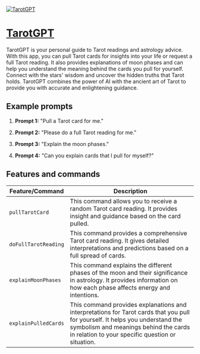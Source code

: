 [![TarotGPT](https://files.oaiusercontent.com/file-487aINe0tRaTiGY0xIWNVoXD?se=2123-10-17T03%3A15%3A08Z&sp=r&sv=2021-08-06&sr=b&rscc=max-age%3D31536000%2C%20immutable&rscd=attachment%3B%20filename%3Dc65696e2-722d-4c07-a191-5caf30d10f35.png&sig=mwZ26CqN6CaU/H0ESLwMo7A7alh%2BQs7jHfcoENkKlUM%3D)](https://chat.openai.com/g/g-OIZhXM3W1-tarotgpt)

# [TarotGPT](https://chat.openai.com/g/g-OIZhXM3W1-tarotgpt)

TarotGPT is your personal guide to Tarot readings and astrology advice. With this app, you can pull Tarot cards for insights into your life or request a full Tarot reading. It also provides explanations of moon phases and can help you understand the meaning behind the cards you pull for yourself. Connect with the stars' wisdom and uncover the hidden truths that Tarot holds. TarotGPT combines the power of AI with the ancient art of Tarot to provide you with accurate and enlightening guidance.

## Example prompts

1. **Prompt 1:** "Pull a Tarot card for me."

2. **Prompt 2:** "Please do a full Tarot reading for me."

3. **Prompt 3:** "Explain the moon phases."

4. **Prompt 4:** "Can you explain cards that I pull for myself?"

## Features and commands

| Feature/Command | Description |
| --- | --- |
| `pullTarotCard` | This command allows you to receive a random Tarot card reading. It provides insight and guidance based on the card pulled. |
| `doFullTarotReading` | This command provides a comprehensive Tarot card reading. It gives detailed interpretations and predictions based on a full spread of cards. |
| `explainMoonPhases` | This command explains the different phases of the moon and their significance in astrology. It provides information on how each phase affects energy and intentions. |
| `explainPulledCards` | This command provides explanations and interpretations for Tarot cards that you pull for yourself. It helps you understand the symbolism and meanings behind the cards in relation to your specific question or situation. |